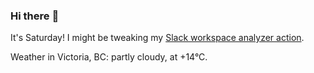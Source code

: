 ### Hi there :wave:

It's Saturday! I might be tweaking my [Slack workspace analyzer action](https://github.com/bewuethr/slack-analyzer).

Weather in Victoria, BC: partly cloudy, at +14°C.

